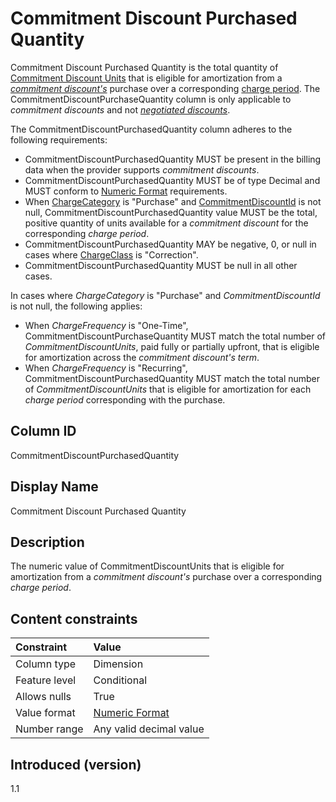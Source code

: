 # Commitment Discount Purchased Quantity

Commitment Discount Purchased Quantity is the total quantity of [Commitment Discount Units](#commitmentdiscountunit) that is eligible for amortization from a [*commitment discount's*](#glossary:commitment-discount) purchase over a corresponding [charge period](#glossary:chargeperiod). The CommitmentDiscountPurchaseQuantity column is only applicable to *commitment discounts* and not [*negotiated discounts*](#glossary:negotiated-discount).

The CommitmentDiscountPurchasedQuantity column adheres to the following requirements:

* CommitmentDiscountPurchasedQuantity MUST be present in the billing data when the provider supports *commitment discounts*.
* CommitmentDiscountPurchasedQuantity MUST be of type Decimal and MUST conform to [Numeric Format](#numericformat) requirements.
* When [ChargeCategory](#chargecategory) is "Purchase" and [CommitmentDiscountId](#commitmentdiscountid) is not null, CommitmentDiscountPurchasedQuantity value MUST be the total, positive quantity of units available for a *commitment discount* for the corresponding *charge period*.
* CommitmentDiscountPurchasedQuantity MAY be negative, 0, or null in cases where [ChargeClass](#chargeclass) is "Correction".
* CommitmentDiscountPurchasedQuantity MUST be null in all other cases.

In cases where *ChargeCategory* is "Purchase" and *CommitmentDiscountId* is not null, the following applies:

* When *ChargeFrequency* is "One-Time", CommitmentDiscountPurchaseQuantity MUST match the total number of *CommitmentDiscountUnits*, paid fully or partially upfront, that is eligible for amortization across the *commitment discount's* *term*.
* When *ChargeFrequency* is "Recurring", CommitmentDiscountPurchasedQuantity MUST match the total number of *CommitmentDiscountUnits* that is eligible for amortization for each *charge period* corresponding with the purchase.

## Column ID

CommitmentDiscountPurchasedQuantity

## Display Name

Commitment Discount Purchased Quantity

## Description

The numeric value of CommitmentDiscountUnits that is eligible for amortization from a *commitment discount's* purchase over a corresponding *charge period*.

## Content constraints

| Constraint      | Value            |
|:----------------|:-----------------|
| Column type     | Dimension        |
| Feature level   | Conditional      |
| Allows nulls    | True             |
| Value format    | [Numeric Format](#numericformat) |
| Number range    | Any valid decimal value |

## Introduced (version)

1.1

